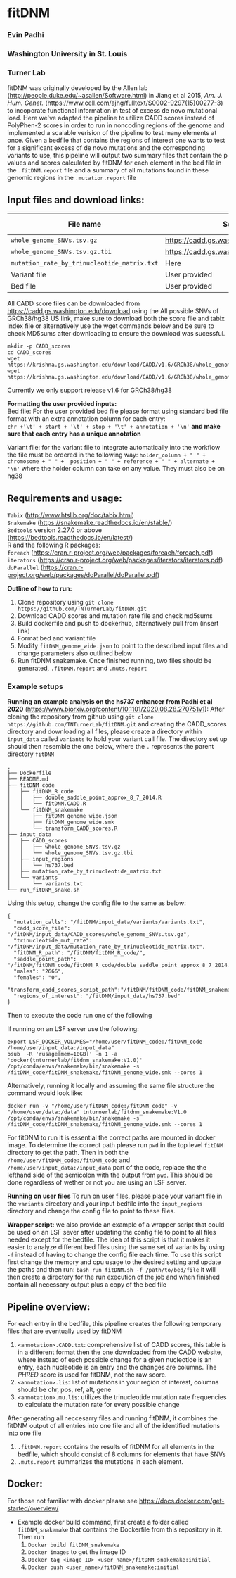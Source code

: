 # fitDNM
### Evin Padhi
### Washington University in St. Louis
### Turner Lab

fitDNM was originally developed by the Allen lab (http://people.duke.edu/~asallen/Software.html) in Jiang et al 2015, *Am. J. Hum. Genet.*  (https://www.cell.com/ajhg/fulltext/S0002-9297(15)00277-3) to incoporate functional information in test of excess de novo mutational load. Here we've adapted the pipeline to utilize CADD scores instead of PolyPhen-2 scores in order to run in noncoding regions of the genome and implemented a scalable verision of the pipeline to test many elements at once. Given a bedfile that contains the regions of interest one wants to test for a significant excess of de novo mutations and the corresponding variants to use, this pipeline will output two summary files that contain the p values and scores calculated by fitDNM for each element in the bed file in the `.fitDNM.report` file and a summary of all mutations found in these genomic regions in the `.mutation.report` file

## Input files and download links:
| File name | Source | MD5Sum | annotation in configfile |
|-----------| -------|------- | -------------------------|
| `whole_genome_SNVs.tsv.gz` |  https://cadd.gs.washington.edu/download | faaa80ef3948cf44e56a3629a90cdaaa | `cadd_score_file`|
|`whole_genome_SNVs.tsv.gz.tbi` | https://cadd.gs.washington.edu/download |  4843cab24dd4992bb0cc5f1a7ebc807a | NA |
| `mutation_rate_by_trinucleotide_matrix.txt` | Here | ca2faad78f1055c266b5a8451bebf1cb | `trinucleotide_mut_rate` |
| Variant file | User provided | NA| `mutation_calls` |
| Bed file | User provided | NA | `regions_of_interest` |

All CADD score files can be downloaded from  https://cadd.gs.washington.edu/download using the All possible SNVs of GRCh38/hg38 US link, make sure to download both the score file and tabix index file or alternatively use the wget commands below and be sure to check MD5sums after downloading to ensure the download was sucessful.
```
mkdir -p CADD_scores
cd CADD_scores
wget https://krishna.gs.washington.edu/download/CADD/v1.6/GRCh38/whole_genome_SNVs.tsv.gz
wget https://krishna.gs.washington.edu/download/CADD/v1.6/GRCh38/whole_genome_SNVs.tsv.gz.tbi
```
Currently we only support release v1.6 for GRCh38/hg38

__Formatting the user provided inputs:__<br>
Bed file: For the user provided bed file please format using standard bed file format with an extra annotation column for each entry:  
`chr +'\t' + start + '\t' + stop + '\t' + annotation + '\n'` __and make sure that each entry has a unique annotation__

Variant file: for the variant file to integrate automatically into the workflow the file must be ordered in the following way:
`holder_column + " " + chromosome + " " +  position + " " + reference + " " + alternate + '\n'` where the holder column can take on any value. They must also be on hg38

## Requirements and usage:

`Tabix`  (http://www.htslib.org/doc/tabix.html) <br>
`Snakemake`  (https://snakemake.readthedocs.io/en/stable/)<br>
`Bedtools` version 2.27.0 or above (https://bedtools.readthedocs.io/en/latest/)<br>
R and the following R packages:<br>
`foreach` (https://cran.r-project.org/web/packages/foreach/foreach.pdf)<br>
`iterators` (https://cran.r-project.org/web/packages/iterators/iterators.pdf)<br>
`doParallel` (https://cran.r-project.org/web/packages/doParallel/doParallel.pdf)<br>

__Outline of how to run:__ <br>
1. Clone repository using `git clone https://github.com/TNTurnerLab/fitDNM.git`
1. Download CADD scores and mutation rate file and check md5sums
2. Build dockerfile and push to dockerhub, alternatively pull from (insert link)
3. Format bed and variant file
4. Modify `fitDNM_genome_wide.json` to point to the described input files and change parameters also outlined below
5. Run fitDNM snakemake. Once finished running, two files should be generated, `.fitDNM.report` and `.muts.report`



### Example setups
__Running an example analysis on the hs737 enhancer from Padhi et al 2020__ (https://www.biorxiv.org/content/10.1101/2020.08.28.270751v1):
After cloning the repository from github using `git clone https://github.com/TNTurnerLab/fitDNM.git` and creating the CADD_scores directory and downloading all files, please create a directory within `input_data` called `variants` to hold your variant call file. The directory set up should then resemble the one below, where the `.` represents the parent directory `fitDNM`

```
.
├── Dockerfile
├── README.md
├── fitDNM_code
│   ├── fitDNM_R_code
│   │   ├── double_saddle_point_approx_8_7_2014.R
│   │   └── fitDNM.CADD.R
│   └── fitDNM_snakemake
│       ├── fitDNM_genome_wide.json
│       ├── fitDNM_genome_wide.smk
│       └── transform_CADD_scores.R
├── input_data
│   ├── CADD_scores
│   │   ├── whole_genome_SNVs.tsv.gz
│   │   └── whole_genome_SNVs.tsv.gz.tbi
│   ├── input_regions
│   │   └── hs737.bed
│   ├── mutation_rate_by_trinucleotide_matrix.txt
│   └── variants
│       └── variants.txt
└── run_fitDNM_snake.sh
```


Using this setup, change the config file to the same as below:

```
{
  "mutation_calls": "/fitDNM/input_data/variants/variants.txt",
  "cadd_score_file": "/fitDNM/input_data/CADD_scores/whole_genome_SNVs.tsv.gz",
  "trinucleotide_mut_rate": "/fitDNM/input_data/mutation_rate_by_trinucleotide_matrix.txt",
  "fitDNM_R_path": "/fitDNM/fitDNM_R_code/",
  "saddle_point_path": "/fitDNM/fitDNM_code/fitDNM_R_code/double_saddle_point_approx_8_7_2014.R",
  "males": "2666",
  "females": "0",
  "transform_cadd_scores_script_path":"/fitDNM/fitDNM_code/fitDNM_snakemake",
  "regions_of_interest": "/fitDNM/input_data/hs737.bed"
}
```
Then to execute the code run one of the following

If running on an LSF server use the following:
```
export LSF_DOCKER_VOLUMES="/home/user/fitDNM_code:/fitDNM_code /home/user/input_data:/input_data"
bsub  -R 'rusage[mem=10GB]' -n 1 -a 'docker(tnturnerlab/fitdnm_snakemake:V1.0)' /opt/conda/envs/snakemake/bin/snakemake -s /fitDNM_code/fitDNM_snakemake/fitDNM_genome_wide.smk --cores 1
```

Alternatively, running it locally and assuming the same file structure the command would look like:

```
docker run -v "/home/user/fitDNM_code:/fitDNM_code" -v "/home/user/data:/data" tnturnerlab/fitdnm_snakemake:V1.0 /opt/conda/envs/snakemake/bin/snakemake -s /fitDNM_code/fitDNM_snakemake/fitDNM_genome_wide.smk --cores 1
```

For fitDNM to run it is essential the correct paths are mounted in docker image. To determine the correct path please run `pwd` in the top level `fitDNM` directory to get the path. Then in both the `/home/user/fitDNM_code:/fitDNM_code` and `/home/user/input_data:/input_data` part of the code, replace the the lefthand side of the semicolon with the output from `pwd`. This should be done regardless of wether or not you are using an LSF server.


__Running on user files__
To run on user files, please place your variant file in the `variants` directory and your input bedfile into the `input_regions` directory and change the config file to point to these files.

__Wrapper script:__ we also provide an example of a wrapper script that could be used on an LSF sever after updating the config file to point to all files needed except for the bedfile. The idea of this script is that it makes it easier to analyze different bed files  using the same set of variants by using `-f` instead of having to change the config file each time. To use this script first change the memory and cpu usage to the desired setting and update the paths and then run:
`bash run_fitDNM.sh -f /path/to/bed/file`
it will then create a directory for the run execution of the job and when finished contain all necessary output plus a copy of the bed file


## Pipeline overview:

For each entry in the bedfile, this pipeline creates the following temporary files that are eventually used by fitDNM
 1. `<annotation>.CADD.txt`: comprehensive list of CADD scores, this table is in a different format then the one downloaded from the CADD website, where instead of each possible change for a given nucleotide is an entry, each nucleotide is an entry and the changes are columns. The _PHRED_ score is used for fitDNM, not the raw score.
 2. `<annotation>.lis`: list of mutations in your region of interest, columns should be chr, pos, ref, alt, gene
 3. `<annotation>.mu.lis`: utilizes the trinucleotide mutation rate frequencies to calculate the mutation rate for every possible change

After generating all neccesarry files and running fitDNM, it combines the fitDNM output of all entries into one file and all of the identified mutations into one file
 1. `.fitDNM.report` contains the results of fitDNM for all elements in the bedfile, which should consist of 8 columns for elements that have SNVs
 2. `.muts.report` summarizes the mutations in each element.


## Docker:
For those not familiar with docker please see https://docs.docker.com/get-started/overview/
- Example docker build command, first create a folder called `fitDNM_snakemake` that contains the Dockerfile from this repository in it. Then run
  1. `Docker build fitDNM_snakemake`
  2. `Docker images` to get the image ID
  3. `Docker tag <image_ID> <user_name>/fitDNM_snakemake:initial`
  4. `Docker push <user_name>/fitDNM_snakemake:initial`
